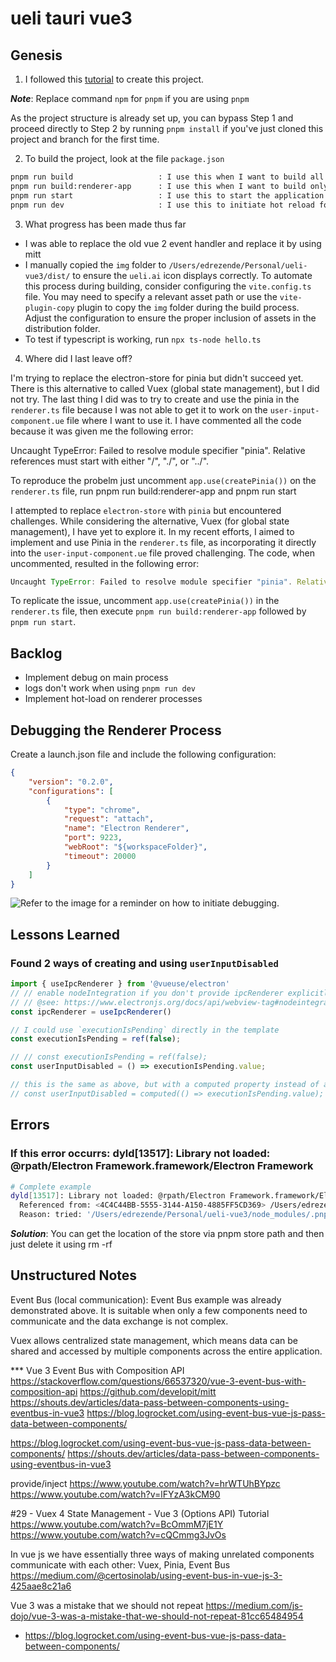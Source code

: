 # ueli tauri vue3

## Genesis

1. I followed this [tutorial](https://tauri.app/v1/guides/getting-started/prerequisites#setting-up-macos) to create this project.

***Note***: Replace command `npm` for `pnpm` if you are using `pnpm`

As the project structure is already set up, you can bypass Step 1 and proceed directly to Step 2 by running `pnpm install` if you've just cloned this project and branch for the first time.

2. To build the project, look at the file `package.json`

```zsh
pnpm run build                   : I use this when I want to build all parts
pnpm run build:renderer-app      : I use this when I want to build only renderer-app
pnpm run start                   : I use this to start the application
pnpm run dev                     : I use this to initiate hot reload for the main Electron part, but haven't achieved success in extending it to the renderers so far.
```

3. What progress has been made thus far

- I was able to replace the old vue 2 event handler and replace it by using mitt
- I manually copied the `img` folder to `/Users/edrezende/Personal/ueli-vue3/dist/` to ensure the `ueli.ai` icon displays correctly. To automate this process during building, consider configuring the `vite.config.ts` file. You may need to specify a relevant asset path or use the `vite-plugin-copy` plugin to copy the `img` folder during the build process. Adjust the configuration to ensure the proper inclusion of assets in the distribution folder.
- To test if typescript is working, run `npx ts-node hello.ts`

4. Where did I last leave off?

I'm trying to replace the electron-store for pinia but didn't succeed yet. There is this alternative to called Vuex (global state management), but I did not try. The last thing I did was to try to create and use the pinia in the `renderer.ts` file because I was not able to get it to work on the `user-input-component.ue` file where I want to use it. I have commented all the code because it was given me the following error:

Uncaught TypeError: Failed to resolve module specifier "pinia". Relative references must start with either "/", "./", or "../".

To reproduce the probelm just uncomment `app.use(createPinia())` on the `renderer.ts` file, run pnpm run build:renderer-app and pnpm run start 

I attempted to replace `electron-store` with `pinia` but encountered challenges. While considering the alternative, Vuex (for global state management), I have yet to explore it. In my recent efforts, I aimed to implement and use Pinia in the `renderer.ts` file, as incorporating it directly into the `user-input-component.ue` file proved challenging. The code, when uncommented, resulted in the following error:

```javascript
Uncaught TypeError: Failed to resolve module specifier "pinia". Relative references must start with either "/", "./", or "../".
```

To replicate the issue, uncomment `app.use(createPinia())` in the `renderer.ts` file, then execute `pnpm run build:renderer-app` followed by `pnpm run start`.

## Backlog

- Implement debug on main process
- logs don't work when using `pnpm run dev`
- Implement hot-load on renderer processes

## Debugging the Renderer Process

Create a launch.json file and include the following configuration:

```json
{
    "version": "0.2.0",
    "configurations": [
        {
            "type": "chrome",
            "request": "attach",
            "name": "Electron Renderer",
            "port": 9223,
            "webRoot": "${workspaceFolder}",
            "timeout": 20000
        }
    ]
}
```

![Refer to the image for a reminder on how to initiate debugging.](debugging-on-renderer-process.png)

## Lessons Learned

### Found 2 ways of creating and using `userInputDisabled`

```ts
import { useIpcRenderer } from '@vueuse/electron'
// // enable nodeIntegration if you don't provide ipcRenderer explicitly
// // @see: https://www.electronjs.org/docs/api/webview-tag#nodeintegration
const ipcRenderer = useIpcRenderer()

// I could use `executionIsPending` directly in the template
const executionIsPending = ref(false);

// // const executionIsPending = ref(false);
const userInputDisabled = () => executionIsPending.value;

// this is the same as above, but with a computed property instead of a function and the difference is that the computed property is cached
// const userInputDisabled = computed(() => executionIsPending.value);
```

## Errors

### If this error occurrs: dyld[13517]: Library not loaded: @rpath/Electron Framework.framework/Electron Framework

```bash
# Complete example
dyld[13517]: Library not loaded: @rpath/Electron Framework.framework/Electron Framework
  Referenced from: <4C4C44BB-5555-3144-A150-4885FF5CD369> /Users/edrezende/Personal/ueli-vue3/node_modules/.pnpm/electron@26.5.0/node_modules/electron/dist/Electron.app/Contents/MacOS/Electron
  Reason: tried: '/Users/edrezende/Personal/ueli-vue3/node_modules/.pnpm/electron@26.5.0/node_modules/electron/dist/Electron.app/Contents/Frameworks/Electron Framework.framework/Electron Fra
```

***Solution***: You can get the location of the store via pnpm store path and then just delete it using rm -rf <path>

## Unstructured Notes

Event Bus (local communication):
Event Bus example was already demonstrated above. It is suitable when only a few components need to communicate and the data exchange is not complex.

Vuex allows centralized state management, which means data can be shared and accessed by multiple components across the entire application.

   *** Vue 3 Event Bus with Composition API
   https://stackoverflow.com/questions/66537320/vue-3-event-bus-with-composition-api
   https://github.com/developit/mitt
   https://shouts.dev/articles/data-pass-between-components-using-eventbus-in-vue3
   https://blog.logrocket.com/using-event-bus-vue-js-pass-data-between-components/


   https://blog.logrocket.com/using-event-bus-vue-js-pass-data-between-components/
   https://shouts.dev/articles/data-pass-between-components-using-eventbus-in-vue3

   provide/inject
   https://www.youtube.com/watch?v=hrWTUhBYpzc
   https://www.youtube.com/watch?v=lFYzA3kCM90

#29 - Vuex 4 State Management - Vue 3 (Options API) Tutorial
   https://www.youtube.com/watch?v=BcOmmM7jE1Y
   https://www.youtube.com/watch?v=cQCmmg3JvOs

In vue js we have essentially three ways of making unrelated components communicate with each other: Vuex, Pinia, Event Bus
https://medium.com/@certosinolab/using-event-bus-in-vue-js-3-425aae8c21a6


Vue 3 was a mistake that we should not repeat
https://medium.com/js-dojo/vue-3-was-a-mistake-that-we-should-not-repeat-81cc65484954

- https://blog.logrocket.com/using-event-bus-vue-js-pass-data-between-components/